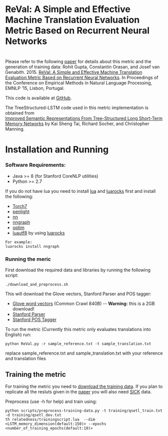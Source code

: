 # ######################################################
# ReVal: A Simple and Effective Machine Translation Evaluation Metric Based on Recurrent Neural Networks
# ######################################################

Please refer to the following [paper](http://pers-www.wlv.ac.uk/~in4089/publications/2015/guptaemnlp2015.pdf) for details about this metric and the generation of training data:
Rohit Gupta, Constantin Orasan, and Josef van Genabith. 2015. [ReVal: A Simple and Effective Machine Translation Evaluation Metric Based on Recurrent Neural Networks](http://pers-www.wlv.ac.uk/~in4089/publications/2015/guptaemnlp2015.pdf). In Proceedings of the Conference on Empirical Methods in Natural Language Processing, EMNLP ’15, Lisbon, Portugal.

This code is available at [GitHub](https://github.com/rohitguptacs/ReVal).

The TreeStructured-LSTM code used in this metric implementation is obtained from  
[Improved Semantic Representations From Tree-Structured Long Short-Term Memory Networks](https://github.com/stanfordnlp/treelstm) by Kai Sheng Tai, Richard Socher, and Christopher Manning.


# Installation and Running
### Software Requirements:
- Java >= 8 (for Stanford CoreNLP utilities)
- Python >= 2.7

If you do not have lua you need to install [lua](http://www.lua.org/download.html) and [luarocks](https://luarocks.org/#quick-start) first and install the following: 
- [Torch7](https://github.com/torch/torch7)
- [penlight](https://github.com/stevedonovan/Penlight)
- [nn](https://github.com/torch/nn)
- [nngraph](https://github.com/torch/nngraph)
- [optim](https://github.com/torch/optim)
- [luautf8](https://github.com/starwing/luautf8)
by using [luarocks](https://luarocks.org/#quick-start)

```
For example:
luarocks install nngraph
```

### Running the meric

First download the required data and libraries by running the following script:

```
./download_and_preprocess.sh
```

This will download the Glove vectors, Stanford Parser and POS tagger:
  - [Glove word vectors](http://nlp.stanford.edu/projects/glove/) (Common Crawl 840B) -- **Warning:** this is a 2GB download!
  - [Stanford Parser](http://nlp.stanford.edu/software/lex-parser.shtml)
  - [Stanford POS Tagger](http://nlp.stanford.edu/software/tagger.shtml)


To run the metric (Currently this metric only evaluates translations into English)
run:

```
python ReVal.py -r sample_reference.txt -t sample_translation.txt

```
replace sample_reference.txt and sample_translation.txt with your reference and translation files

## Training the metric

For training the metric you need to [download the training data](https://www.dropbox.com/s/wk10mhajytf1uj1/WMT13SetL.zip?dl=0). If you plan to replicate all the resluts given in the [paper](http://pers-www.wlv.ac.uk/~in4089/publications/2015/guptaemnlp2015.pdf) you will also need [SICK](http://alt.qcri.org/semeval2014/task1/data/uploads/sick_train.zip) data.

Preprocess (use -h for help) and train using:
``` 
python scripts/preprocess-training-data.py -t training/qsetl_train.txt -d training/qsetl_dev.txt
th relatedness/trainingscript.lua  --dim <LSTM_memory_dimension(default:150)> --epochs <number_of_training_epochs(default:10)>

```


